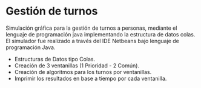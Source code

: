 # Gestión de turnos

Simulación gráfica para la gestión de turnos a personas, mediante el lenguaje de programación java implementando la estructura de datos colas. El simulador
fue realizado a través del IDE Netbeans bajo lenguaje de programación Java.

* Estructuras de Datos tipo Colas.
* Creación de 3 ventanillas (1 Prioridad - 2 Común).
* Creación de algoritmos para los turnos por ventanillas.
* Imprimir los resultados en base a tiempo por cada ventanilla.
